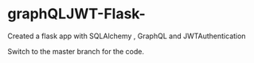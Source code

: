 # graphQLJWT-Flask-
Created a flask app with SQLAlchemy , GraphQL and JWTAuthentication

Switch to the master branch for the code.


